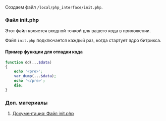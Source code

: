 Создаем файл `/local/php_interface/init.php`.
### Файл init.php
Этот файл является входной точкой для вашего кода в приложении.

Файл `init.php` подключается каждый раз, когда стартует ядро битрикса.

#### Пример функции для отладки кода
```php
function dd(...$data)
{
    echo '<pre>';
    var_dump(...$data);
    echo '</pre>';
    die;
}
```

### Доп. материалы
1. [Документация: Файл init.php](https://dev.1c-bitrix.ru/learning/course/index.php?COURSE_ID=43&LESSON_ID=2916&LESSON_PATH=3913.4776.2916)